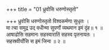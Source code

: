 +++
title = "01 ध्रुवोसि धरुणोस्तृतो"

+++
ध्रुवोसि धरुणोस्तृतो विश्वकर्मणा सुधृतः ।  
मा त्चा समुद्र उद् वधीन्मा सुपर्णो व्यथमान इमं दृंह॥ १ ॥  
आषाढोसि सहमानः सहस्वारातिं सहस्व पृतनायतः ।  
सहस्रवीर्योसि स इमं जिन्व ॥ २ ॥